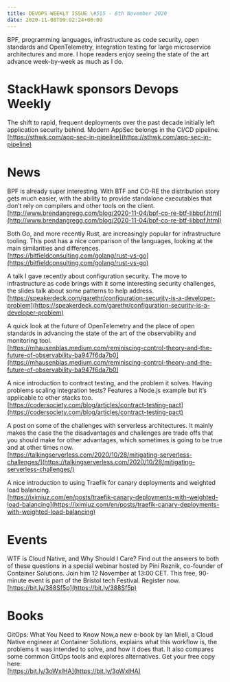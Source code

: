 ```yaml
---
title: DEVOPS WEEKLY ISSUE \#515 - 8th November 2020 
date: 2020-11-08T09:02:24+00:00
---
```


BPF, programming languages, infrastructure as code security, open standards and OpenTelemetry, integration testing for large microservice architectures and more. I hope readers enjoy seeing the state of the art advance week-by-week as much as I do.


StackHawk sponsors Devops Weekly
============================

The shift to rapid, frequent deployments over the past decade initially left application security behind. Modern AppSec belongs in the CI/CD pipeline.
<br>[https://sthwk.com/app-sec-in-pipeline](https://sthwk.com/app-sec-in-pipeline)


News
====

BPF is already super interesting. With BTF and CO-RE the distribution story gets much easier, with the ability to provide standalone executables that don’t rely on compilers and other tools on the client.
<br>[http://www.brendangregg.com/blog/2020-11-04/bpf-co-re-btf-libbpf.html](http://www.brendangregg.com/blog/2020-11-04/bpf-co-re-btf-libbpf.html)


Both Go, and more recently Rust, are increasingly popular for infrastructure tooling. This post has a nice comparison of the languages, looking at the main similarities and differences.
<br>[https://bitfieldconsulting.com/golang/rust-vs-go](https://bitfieldconsulting.com/golang/rust-vs-go)


A talk I gave recently about configuration security. The move to infrastructure as code brings with it some interesting security challenges, the slides talk about some patterns to help address.
<br>[https://speakerdeck.com/garethr/configuration-security-is-a-developer-problem](https://speakerdeck.com/garethr/configuration-security-is-a-developer-problem)


A quick look at the future of OpenTelemetry and the place of open standards in advancing the state of the art of the observability and monitoring tool.
<br>[https://mhausenblas.medium.com/reminiscing-control-theory-and-the-future-of-observability-ba947f6da7b0](https://mhausenblas.medium.com/reminiscing-control-theory-and-the-future-of-observability-ba947f6da7b0)


A nice introduction to contract testing, and the problem it solves. Having problems scaling integration tests? Features a Node.js example but it’s applicable to other stacks too.
<br>[https://codersociety.com/blog/articles/contract-testing-pact](https://codersociety.com/blog/articles/contract-testing-pact)


A post on some of the challenges with serverless architectures. It mainly makes the case the the disadvantages and challenges are trade offs that you should make for other advantages, which sometimes is going to be true and at other times now.
<br>[https://talkingserverless.com/2020/10/28/mitigating-serverless-challenges/](https://talkingserverless.com/2020/10/28/mitigating-serverless-challenges/)


A nice introduction to using Traefik for canary deployments and weighted load balancing.
<br>[https://iximiuz.com/en/posts/traefik-canary-deployments-with-weighted-load-balancing](https://iximiuz.com/en/posts/traefik-canary-deployments-with-weighted-load-balancing)


Events
=======

WTF is Cloud Native, and Why Should I Care? Find out the answers to both of these questions in a special webinar hosted by Pini Reznik, co-founder of Container Solutions. Join him 12 November at 13:00 CET. This free, 90-minute event is part of the Bristol tech Festival. Register now.
<br>[https://bit.ly/388Sf5p](https://bit.ly/388Sf5p)


Books
=====

GitOps: What You Need to Know Now,a new e-book by Ian Miell, a Cloud Native engineer at Container Solutions, explains what this workflow is, the problems it was intended to solve, and how it does that. It also compares some common GitOps tools and explores alternatives. Get your free copy here:
<br>[https://bit.ly/3oWxIHA](https://bit.ly/3oWxIHA)




